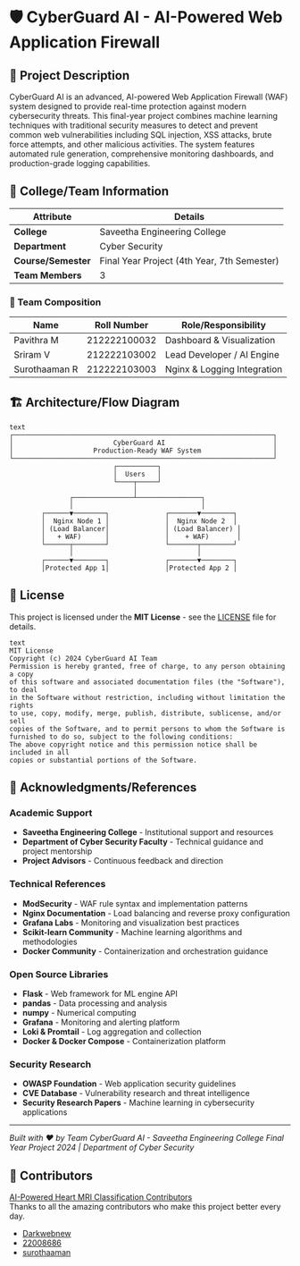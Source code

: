 # 🛡️ CyberGuard AI - AI-Powered Web Application Firewall
## 📝 Project Description
CyberGuard AI is an advanced, AI-powered Web Application Firewall (WAF) system designed to provide real-time protection against modern cybersecurity threats. This final-year project combines machine learning techniques with traditional security measures to detect and prevent common web vulnerabilities including SQL injection, XSS attacks, brute force attempts, and other malicious activities. The system features automated rule generation, comprehensive monitoring dashboards, and production-grade logging capabilities.

## 🏫 College/Team Information
| Attribute | Details |
|-----------|---------|
| **College** | Saveetha Engineering College |
| **Department** | Cyber Security |
| **Course/Semester** | Final Year Project (4th Year, 7th Semester) |
| **Team Members** | 3 |

### 👥 Team Composition
| Name | Roll Number | Role/Responsibility |
|------|-------------|---------------------|
| Pavithra M | 212222100032 | Dashboard & Visualization |
| Sriram V | 212222103002 | Lead Developer / AI Engine |
| Surothaaman R | 212222103003 | Nginx & Logging Integration |

## 🏗️ Architecture/Flow Diagram
```
text
┌─────────────────────────────────────────────────────────────────┐
│                         CyberGuard AI                           │
│                    Production-Ready WAF System                  │
└─────────────────────────────────────────────────────────────────┘
                          ┌──────────┐
                          │  Users   │
                          └────┬─────┘
                               │
               ┌───────────────┴────────────────┐
               │                                │
        ┌──────▼────────┐              ┌───────▼────────┐
        │  Nginx Node 1 │              │  Nginx Node 2  │
        │ (Load Balancer│              │ (Load Balancer) │
        │   + WAF)      │              │    + WAF)       │
        └──────┬────────┘              └───────┬────────┘
               │                               │
        ┌──────▼────────┐              ┌───────▼────────┐
        │Protected App 1│              │Protected App 2 │
```

## 📄 License
This project is licensed under the **MIT License** - see the [LICENSE](LICENSE) file for details.
```
text
MIT License
Copyright (c) 2024 CyberGuard AI Team
Permission is hereby granted, free of charge, to any person obtaining a copy
of this software and associated documentation files (the "Software"), to deal
in the Software without restriction, including without limitation the rights
to use, copy, modify, merge, publish, distribute, sublicense, and/or sell
copies of the Software, and to permit persons to whom the Software is
furnished to do so, subject to the following conditions:
The above copyright notice and this permission notice shall be included in all
copies or substantial portions of the Software.
```

## 🙏 Acknowledgments/References
### Academic Support
- **Saveetha Engineering College** - Institutional support and resources
- **Department of Cyber Security Faculty** - Technical guidance and project mentorship
- **Project Advisors** - Continuous feedback and direction

### Technical References
- **ModSecurity** - WAF rule syntax and implementation patterns
- **Nginx Documentation** - Load balancing and reverse proxy configuration
- **Grafana Labs** - Monitoring and visualization best practices
- **Scikit-learn Community** - Machine learning algorithms and methodologies
- **Docker Community** - Containerization and orchestration guidance

### Open Source Libraries
- **Flask** - Web framework for ML engine API
- **pandas** - Data processing and analysis
- **numpy** - Numerical computing
- **Grafana** - Monitoring and alerting platform
- **Loki & Promtail** - Log aggregation and collection
- **Docker & Docker Compose** - Containerization platform

### Security Research
- **OWASP Foundation** - Web application security guidelines
- **CVE Database** - Vulnerability research and threat intelligence
- **Security Research Papers** - Machine learning in cybersecurity applications

---
*Built with ❤️ by Team CyberGuard AI - Saveetha Engineering College*
*Final Year Project 2024 | Department of Cyber Security*

## 👥 Contributors
[AI-Powered Heart MRI Classification Contributors](https://github.com/Darkwebnew/AI-Powered-Heart-MRI-Classification-for-Clinical-Decision-Support#-contributors)  
Thanks to all the amazing contributors who make this project better every day.

- [Darkwebnew](https://github.com/Darkwebnew/)
- [22008686](https://github.com/22008686)
- [surothaaman](https://github.com/surothaaman)
